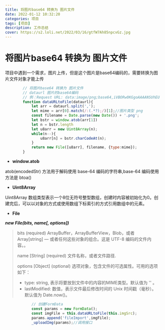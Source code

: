 ```yaml
---
title: 将图片base64 转换为 图片文件
date: 2022-01-12 10:32:20
categories: 项目
tags: [项目]
description: 工作总结
cover: https://s2.loli.net/2022/03/16/gtfW7Ah85npcvGz.jpg
---
```


# 将图片base64 转换为 图片文件

项目中遇到一个需求，图片上传，但是这个图片是base64编码的，需要转换为图片文件对象才能上传
```js
        // 将图片base64 转换为 图片文件
        // dataurl 图片的base64编码
        // 例：Request URL: data:image/png;base64,iVBORw0KGgoAAAANSUhEUgAAAB....
        function dataURLtoFile(dataurl){
            let arr = dataurl.split(',');
            let mime = arr[0].match(/:(.*?);/)[1];//图片类型 png
            const filename = Date.parse(new Date()) + '.png';
            let bstr = window.atob(arr[1])
            let n = bstr.length
            let u8arr = new Uint8Array(n);
            while(n--){
                u8arr[n] = bstr.charCodeAt(n);
            }
            return new File([u8arr], filename, {type:mime});
        }
```

* **window.atob**

atob(encodedStr) 方法用于解码使用 base-64 编码的字符串,base-64 编码使用方法是 btoa()

* **Uint8Array**

Uint8Array 数组类型表示一个8位无符号整型数组，创建时内容被初始化为0。创建完后，可以以对象的方式或使用数组下标索引的方式引用数组中的元素。

* **File**

***new File(bits, name[, options])***

> bits (required) ArrayBuffer，ArrayBufferView，Blob，或者 Array[string] — 或者任何这些对象的组合。这是 UTF-8 编码的文件内容。。
> 
> name [String] (required) 文件名称，或者文件路径.
> 
> options [Object] (optional) 选项对象，包含文件的可选属性。可用的选项如下：
> * type: string, 表示将要放到文件中的内容的MIME类型。默认值为 '' 。
> * lastModified: 数值，表示文件最后修改时间的 Unix 时间戳（毫秒）。默认值为 Date.now()。

```js
            // 创建FormData
            const params = new FormData();
            const imgFile = this.dataURLtoFile(this.imgSrc);
            params.append('fileImport',imgFile);
            _uploadImg(params);//调用接口
```